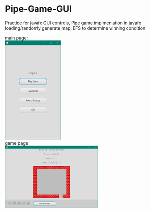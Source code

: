 # Pipe-Game-GUI
Practice for javafx GUI controls, Pipe game implmentation in javafx</br>
loading/randomly generate map, BFS to determine winning condition

main page:</br>
<img src="https://github.com/ycfelix/Pipe-Game-GUI/blob/master/screenshot/mainpage.jpg" width="180" height="320" />
</br>
game page</br>
<img src="https://github.com/ycfelix/Pipe-Game-GUI/blob/master/screenshot/gamepage.jpg" width="300" height="200" />
